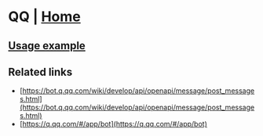 # QQ | [Home](./../../)

## [Usage example](./../../tests/QQ/ClientTest.php)

## Related links

* [https://bot.q.qq.com/wiki/develop/api/openapi/message/post_messages.html](https://bot.q.qq.com/wiki/develop/api/openapi/message/post_messages.html)
* [https://q.qq.com/#/app/bot](https://q.qq.com/#/app/bot)
